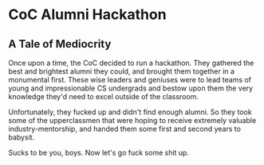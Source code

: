 CoC Alumni Hackathon
====================

A Tale of Mediocrity
--------------------

Once upon a time, the CoC decided to run a hackathon. They gathered the best and brightest alumni they could, and brought them together in a monumental first. These wise leaders and geniuses were to lead teams of young and impressionable CS undergrads and bestow upon them the very knowledge they'd need to excel outside of the classroom.

Unfortunately, they fucked up and didn't find enough alumni. So they took some of the upperclassmen that were hoping to receive extremely valuable industry-mentorship, and handed them some first and second years to babysit.

Sucks to be you, boys. Now let's go fuck some shit up.

